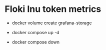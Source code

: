 # Floki Inu token metrics

- docker volume create grafana-storage

- docker compose up -d
- docker compose down
